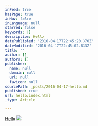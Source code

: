 ```yaml
---
inFeed: true
hasPage: true
inNav: false
inLanguage: null
starred: false
keywords: []
description: Hello
datePublished: '2016-04-17T22:45:20.370Z'
dateModified: '2016-04-17T22:45:02.833Z'
title: ''
author: []
authors: []
publisher:
  name: null
  domain: null
  url: null
  favicon: null
sourcePath: _posts/2016-04-17-hello.md
published: true
url: hello/index.html
_type: Article

---
```

[Hello][0]
![](https://the-grid-user-content.s3-us-west-2.amazonaws.com/7d90f88b-04ed-4035-a3e6-44d4a6749146.jpg)

[0]: null